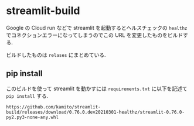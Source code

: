 # streamlit-build

Google の Cloud run などで streamlit を起動するとヘルスチェックの `healthz` でコネクションエラーになってしまうのでこの URL を変更したものをビルドする.

ビルドしたものは `relases` にまとめている.

## pip install

このビルドを使って streamlit を動かすには `requirements.txt` に以下を記述て `pip install` する.

```
https://github.com/kamito/streamlit-build/releases/download/0.76.0.dev20210301-healthz/streamlit-0.76.0-py2.py3-none-any.whl
```
